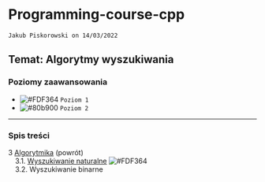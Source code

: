 # Programming-course-cpp

`Jakub Piskorowski on 14/03/2022`

## Temat: Algorytmy wyszukiwania

### Poziomy zaawansowania

- ![#FDF364](https://via.placeholder.com/15/FDF364/000000?text=+) `Poziom 1`
- ![#80b900](https://via.placeholder.com/15/80b900/000000?text=+) `Poziom 2`

---

### Spis treści

3 [Algorytmika](../README.md) (powrót) \
&emsp;3.1. [Wyszukiwanie naturalne](2-3-1-wyszukiwanie-naturalne/README.md) ![#FDF364](https://via.placeholder.com/15/FDF364/000000?text=+) \
&emsp;3.2. Wyszukiwanie binarne
